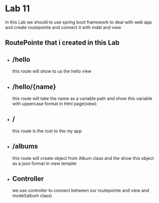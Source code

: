 # Lab 11
in this Lab we should to use spring boot framework to deal with web app and create routepointe and connect it with mdel and view
## RoutePointe that i created in this Lab
* ##  /hello 
    this route will show to us the hello view    
* ## /hello/{name}
    this route will take the name as a variable path and show this variable with uppercase format in html page(view)
* ## / 
    this route is the root to the my app 
* ## /albums 
    this route will create object from Album class and the show this object as a json format in view templet  
* ## Controller 
    we use controller to connect between our routepointe and view and model(album class)
